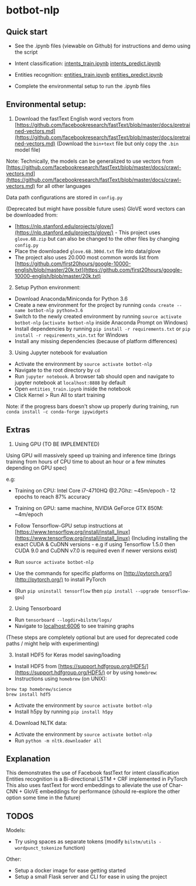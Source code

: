 # botbot-nlp

## Quick start
- See the .ipynb files (viewable on Github) for instructions and demo using the script

- Intent classification:
[intents_train.ipynb](https://github.com/2359media/botbot-nlp/blob/master/intents_train.ipynb)
[intents_predict.ipynb](https://github.com/2359media/botbot-nlp/blob/master/intents_predict.ipynb)

- Entities recognition:
[entities_train.ipynb](https://github.com/2359media/botbot-nlp/blob/master/entities_train.ipynb)
[entities_predict.ipynb](https://github.com/2359media/botbot-nlp/blob/master/entities_predict.ipynb)

- Complete the environmental setup to run the .ipynb files

## Environmental setup:

1. Download the fastText English word vectors from [https://github.com/facebookresearch/fastText/blob/master/docs/pretrained-vectors.md](https://github.com/facebookresearch/fastText/blob/master/docs/pretrained-vectors.md)
(Download the `bin+text` file but only copy the `.bin` model file)

Note: Technically, the models can be generalized to use vectors from [https://github.com/facebookresearch/fastText/blob/master/docs/crawl-vectors.md](https://github.com/facebookresearch/fastText/blob/master/docs/crawl-vectors.md) for all other languages

Data path configurations are stored in `config.py`

(Deprecated but might have possible future uses)
GloVE word vectors can be downloaded from:
- [https://nlp.stanford.edu/projects/glove/](https://nlp.stanford.edu/projects/glove/) - This project uses `glove.6B.zip` but can also be changed to the other files by changing `config.py`
- Place the downloaded `glove.6B.300d.txt` file into data/glove
- The project also uses 20.000 most common words list from [https://github.com/first20hours/google-10000-english/blob/master/20k.txt](https://github.com/first20hours/google-10000-english/blob/master/20k.txt)

2. Setup Python environment:
- Download Anaconda/Miniconda for Python 3.6
- Create a new environment for the project by running `conda create --name botbot-nlp python=3.6`
- Switch to the newly created environment by running `source activate botbot-nlp` (`activate botbot-nlp` inside Anaconda Prompt on Windows)
- Install dependencies by running `pip install -r requirements.txt` or `pip install -r requirements_win.txt` for Windows
- Install any missing dependencies (because of platform differences)

3. Using Jupyter notebook for evaluation
- Activate the environment by `source activate botbot-nlp`
- Navigate to the root directory by `cd`
- Run `jupyter notebook`. A browser tab should open and navigate to jupyter notebook at `localhost:8888` by default
- Open `entities_train.ipynb` inside the notebook
- Click Kernel > Run All to start training

Note: if the progress bars doesn't show up properly during training, run `conda install -c conda-forge ipywidgets`

## Extras

1. Using GPU (TO BE IMPLEMENTED)

Using GPU will massively speed up training and inference time (brings training from hours of CPU time to about an hour or a few minutes depending on GPU spec)

e.g:
- Training on CPU: Intel Core i7-4710HQ @2.7Ghz: ~45m/epoch - 12 epochs to reach 87% accuracy
- Training on GPU: same machine, NVIDIA GeForce GTX 850M: ~4m/epoch 

- Follow Tensorflow-GPU setup instructions at [https://www.tensorflow.org/install/install_linux](https://www.tensorflow.org/install/install_linux) (Including installing the exact CUDA & CuDNN versions - e.g if using Tensorflow 1.5.0 then CUDA 9.0 and CuDNN v7.0 is required even if newer versions exist)
- Run `source activate botbot-nlp`
- Use the commands for specific platforms on [http://pytorch.org/](http://pytorch.org/) to install PyTorch
- (Run `pip uninstall tensorflow` then `pip install --upgrade tensorflow-gpu`)

2. Using Tensorboard
- Run `tensorboard --logdir=bilstm/logs/`
- Navigate to [localhost:6006](localhost:6006) to see training graphs

(These steps are completely optional but are used for deprecated code paths / might help with experimenting)

3. Install HDF5 for Keras model saving/loading
- Install HDF5 from [https://support.hdfgroup.org/HDF5/](https://support.hdfgroup.org/HDF5/) or by using `homebrew`:
- Instructions using `homebrew` (on UNIX):
```
brew tap homebrew/science
brew install hdf5
```

- Activate the environment by `source activate botbot-nlp`
- Install h5py by running `pip install h5py`

4. Download NLTK data:
- Activate the environment by `source activate botbot-nlp`
- Run `python -m nltk.downloader all`


## Explanation
This demonstrates the use of Facebook fastText for intent classification
Entities recognition is a Bi-directional LSTM + CRF implemented in PyTorch
This also uses fastText for word embeddings to alleviate the use of Char-CNN + GloVE embeddings for performance (should re-explore the other option some time in the future)

## TODOS

Models:
- Try using spaces as separate tokens (modify `bilstm/utils - wordpunct_tokenize` function)

Other:

- Setup a docker image for ease getting started
- Setup a small Flask server and CLI for ease in using the project
